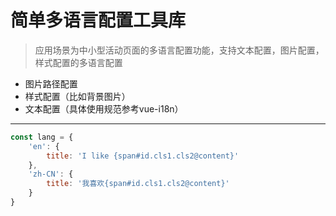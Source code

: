 # 简单多语言配置工具库

> 应用场景为中小型活动页面的多语言配置功能，支持文本配置，图片配置，样式配置的多语言配置

- 图片路径配置
- 样式配置（比如背景图片）
- 文本配置（具体使用规范参考vue-i18n）

---

```javascript
const lang = {
    'en': {
        title: 'I like {span#id.cls1.cls2@content}'
    },
    'zh-CN': {
        title: '我喜欢{span#id.cls1.cls2@content}'
    }
}
```